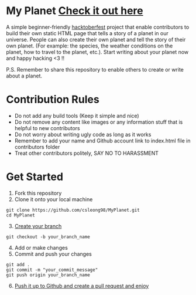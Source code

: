 # My Planet [Check it out here](https://csleong98.github.io/MyPlanet/)
A simple beginner-friendly [hacktoberfest](https://hacktoberfest.digitalocean.com/) project that enable contributors to build their own static HTML page that tells a story of a planet in our universe. People can also create their own planet and tell the story of their own planet. (For example: the species, the weather conditions on the planet, how to travel to the planet, etc.). Start writing about your planet now and happy hacking <3 !!

P.S. Remember to share this repository to enable others to create or write about a planet.

# Contribution Rules
- Do not add any build tools (Keep it simple and nice)
- Do not remove any content like images or any information stuff that is helpful to new contributors
- Do not worry about writing ugly code as long as it works
- Remember to add your name and Github account link to index.html file in contributors folder
- Treat other contributors politely, SAY NO TO HARASSMENT

# Get Started
1. Fork this repository
2. Clone it onto your local machine

```terminal
git clone https://github.com/csleong98/MyPlanet.git
cd MyPlanet
```

3. [Create your branch](https://github.com/Kunena/Kunena-Forum/wiki/Create-a-new-branch-with-git-and-manage-branches)

```terminal
git checkout -b your_branch_name
```

4. Add or make changes
5. Commit and push your changes

```terminal
git add .
git commit -m "your_commit_message"
git push origin your_branch_name
```

6. [Push it up to Github and create a pull request and enjoy](https://services.github.com/on-demand/github-cli/open-pull-request-github)
